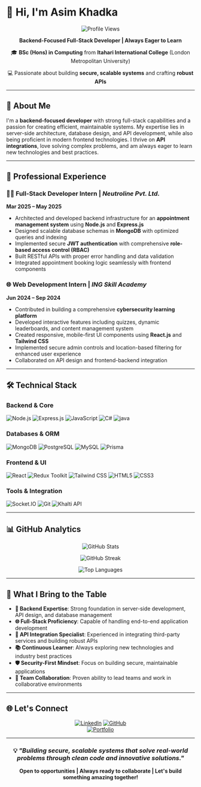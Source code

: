 # 👋 Hi, I'm Asim Khadka

<div align="center">
  
  ![Profile Views](https://komarev.com/ghpvc/?username=Asim1O1&color=0891b2&style=flat-square&label=Profile%20Views)
  
  **Backend-Focused Full-Stack Developer | Always Eager to Learn**
  
  🎓 **BSc (Hons) in Computing** from **Itahari International College** (London Metropolitan University)
  
  💻 Passionate about building **secure, scalable systems** and crafting **robust APIs**
  
</div>

---

## 🚀 About Me

I'm a **backend-focused developer** with strong full-stack capabilities and a passion for creating efficient, maintainable systems. My expertise lies in server-side architecture, database design, and API development, while also being proficient in modern frontend technologies. I thrive on **API integrations**, love solving complex problems, and am always eager to learn new technologies and best practices.

---

## 💼 Professional Experience

### 🧑‍💻 **Full-Stack Developer Intern** | *Neutroline Pvt. Ltd.*
**Mar 2025 – May 2025**
- Architected and developed backend infrastructure for an **appointment management system** using **Node.js** and **Express.js**
- Designed scalable database schemas in **MongoDB** with optimized queries and indexing
- Implemented secure **JWT authentication** with comprehensive **role-based access control (RBAC)**
- Built RESTful APIs with proper error handling and data validation
- Integrated appointment booking logic seamlessly with frontend components

### 🌐 **Web Development Intern** | *ING Skill Academy*
**Jun 2024 – Sep 2024**
- Contributed in building a comprehensive **cybersecurity learning platform**
- Developed interactive features including quizzes, dynamic leaderboards, and content management system
- Created responsive, mobile-first UI components using **React.js** and **Tailwind CSS**
- Implemented secure admin controls and location-based filtering for enhanced user experience
- Collaborated on API design and frontend-backend integration

---

## 🛠️ Technical Stack

### **Backend & Core**
![Node.js](https://img.shields.io/badge/Node.js-339933?style=for-the-badge&logo=node.js&logoColor=white)
![Express.js](https://img.shields.io/badge/Express.js-000000?style=for-the-badge&logo=express&logoColor=white)
![JavaScript](https://img.shields.io/badge/JavaScript-F7DF1E?style=for-the-badge&logo=javascript&logoColor=black)
![C#](https://img.shields.io/badge/C%23-239120?style=for-the-badge&logo=c-sharp&logoColor=white)
![java](https://img.shields.io/badge/java?style=for-the-badge&logo=java&logoColor=white)


### **Databases & ORM**
![MongoDB](https://img.shields.io/badge/MongoDB-47A248?style=for-the-badge&logo=mongodb&logoColor=white)
![PostgreSQL](https://img.shields.io/badge/PostgreSQL-336791?style=for-the-badge&logo=postgresql&logoColor=white)
![MySQL](https://img.shields.io/badge/MySQL-4479A1?style=for-the-badge&logo=mysql&logoColor=white)
![Prisma](https://img.shields.io/badge/Prisma-2D3748?style=for-the-badge&logo=prisma&logoColor=white)

### **Frontend & UI**
![React](https://img.shields.io/badge/React-61DAFB?style=for-the-badge&logo=react&logoColor=black)
![Redux Toolkit](https://img.shields.io/badge/Redux_Toolkit-764ABC?style=for-the-badge&logo=redux&logoColor=white)
![Tailwind CSS](https://img.shields.io/badge/Tailwind_CSS-06B6D4?style=for-the-badge&logo=tailwindcss&logoColor=white)
![HTML5](https://img.shields.io/badge/HTML5-E34F26?style=for-the-badge&logo=html5&logoColor=white)
![CSS3](https://img.shields.io/badge/CSS3-1572B6?style=for-the-badge&logo=css3&logoColor=white)

### **Tools & Integration**
![Socket.IO](https://img.shields.io/badge/Socket.IO-010101?style=for-the-badge&logo=socket.io&logoColor=white)
![Git](https://img.shields.io/badge/Git-F05032?style=for-the-badge&logo=git&logoColor=white)
![Khalti API](https://img.shields.io/badge/Khalti_API-663399?style=for-the-badge&logo=api&logoColor=white)

---

## 📊 GitHub Analytics

<div align="center">
  
  ![GitHub Stats](https://github-readme-stats.vercel.app/api?username=Asim1O1&show_icons=true&theme=tokyonight&hide_border=true&count_private=true&include_all_commits=true)
  
  ![GitHub Streak](https://github-readme-streak-stats.herokuapp.com?user=Asim1O1&theme=tokyonight&hide_border=true&date_format=M%20j%5B%2C%20Y%5D)
  
  ![Top Languages](https://github-readme-stats.vercel.app/api/top-langs/?username=Asim1O1&theme=tokyonight&hide_border=true&layout=compact&langs_count=8)
  
</div>

---

## 🎯 What I Bring to the Table

- **🔧 Backend Expertise**: Strong foundation in server-side development, API design, and database management
- **🌐 Full-Stack Proficiency**: Capable of handling end-to-end application development
- **🔌 API Integration Specialist**: Experienced in integrating third-party services and building robust APIs
- **📚 Continuous Learner**: Always exploring new technologies and industry best practices
- **🛡️ Security-First Mindset**: Focus on building secure, maintainable applications
- **👥 Team Collaboration**: Proven ability to lead teams and work in collaborative environments

---

## 🌐 Let's Connect

<div align="center">
  
  [![LinkedIn](https://img.shields.io/badge/LinkedIn-0A66C2?style=for-the-badge&logo=linkedin&logoColor=white)](https://linkedin.com/in/AsimKhadka)
  [![GitHub](https://img.shields.io/badge/GitHub-181717?style=for-the-badge&logo=github&logoColor=white)](https://github.com/Asim1O1)  
  [![Portfolio](https://img.shields.io/badge/Portfolio-FF5722?style=for-the-badge&logo=firefox&logoColor=white)](https://asimkhadka.dev)
  
</div>

---

<div align="center">
  
  ### 💡 *"Building secure, scalable systems that solve real-world problems through clean code and innovative solutions."*
  
  **Open to opportunities | Always ready to collaborate | Let's build something amazing together!**
  
</div>
